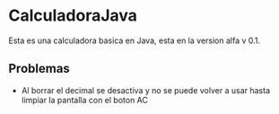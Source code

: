 # CalculadoraJava
Esta es una calculadora basica en Java, esta en la version alfa v 0.1.
## Problemas
- Al borrar el decimal se desactiva y no se puede volver a usar hasta limpiar la pantalla con el boton AC
